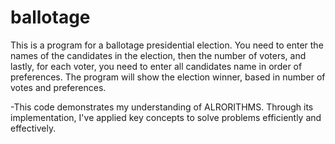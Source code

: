 # ballotage

This is a program for a ballotage presidential election. You need to enter the names of the candidates in the election, then the number of voters, and lastly, for each voter, you need to enter all candidates name in order of preferences. The program will show the election winner, based in number of votes and preferences.

-This code demonstrates my understanding of ALRORITHMS. Through its implementation, I've applied key concepts to solve problems efficiently and effectively.
